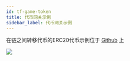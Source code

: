```yaml
---
id: tf-game-token
title: 代币网关示例
sidebar_label: 代币网关示例
---
```

在链之间转移代币的ERC20代币示例位于 [Github](https://github.com/loomnetwork/token-gateway-example) 上

![](/developers/img/tf-game-token.gif)